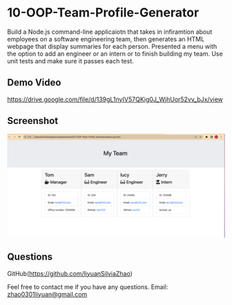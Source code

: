 # 10-OOP-Team-Profile-Generator
Build a Node.js command-line applicaiotn that takes in infiramtion about employees on a software engineering team, then generates an HTML webpage that display summaries for each person. Presented a menu with the option to add an engineer or an intern or to finish building my team. Use unit tests and make sure it passes each test. 


## Demo Video
https://drive.google.com/file/d/139gL1nyIV57QKig0J_WjhUor52vv_bJx/view

## Screenshot
![team-profile-generator webpage](./util/Screen%20Shot%202022-10-26%20at%202.09.25%20PM.png)

## Questions
GitHub(https://github.com/liyuanSilviaZhao)

Feel free to contact me if you have any questions.
Email: zhao0301liyuan@gmail.com
